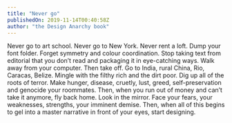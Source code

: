 ```yaml
---
title: "Never go"
publishedOn: 2019-11-14T00:40:58Z
author: "the Design Anarchy book"
---
```


Never go to art school. Never go to New York. Never rent a loft. Dump your font folder. Forget symmetry and colour coordination. Stop taking text from editorial that you don’t read and packaging it in eye-catching ways. Walk away from your computer. Then take off. Go to India, rural China, Rio, Caracas, Belize. Mingle with the filthy rich and the dirt poor. Dig up all of the roots of terror. Make hunger, disease, cruetly, lust, greed, self-preservation and genocide your roommates. Then, when you run out of money and can’t take it anymore, fly back home. Look in the mirror. Face your fears, your weaknesses, strengths, your imminent demise. Then, when all of this begins to gel into a master narrative in front of your eyes, start designing.

‍
